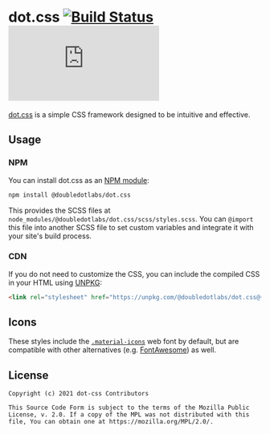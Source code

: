 dot.css [![Build Status](https://github.com/doubledotlabs/dot-css/workflows/Build%20SCSS/badge.svg)](https://github.com/doubledotlabs/dot-css/actions)
[![NPM Package](https://img.shields.io/npm/v/@doubledotlabs/dot.css?color=red&logo=npm)](https://www.npmjs.com/package/@doubledotlabs/dot.css)
=====

[dot.css](https://jfenn.me/styles/) is a simple CSS framework designed to be intuitive and effective.

## Usage

### NPM

You can install dot.css as an [NPM module](https://www.npmjs.com/package/@doubledotlabs/dot.css):

```sh
npm install @doubledotlabs/dot.css
```

This provides the SCSS files at `node_modules/@doubledotlabs/dot.css/scss/styles.scss`. You can `@import` this file into
another SCSS file to set custom variables and integrate it with your site's build process.

### CDN

If you do not need to customize the CSS, you can include the compiled CSS in your HTML using [UNPKG](https://unpkg.com/browse/@doubledotlabs/dot.css/):

```html
<link rel="stylesheet" href="https://unpkg.com/@doubledotlabs/dot.css@{version}/dist/styles.css">
```

## Icons

These styles include the [`.material-icons`](https://google.github.io/material-design-icons/) web font by default, but are compatible with other alternatives (e.g. [FontAwesome](https://fontawesome.com/)) as well.

## License

```text
Copyright (c) 2021 dot-css Contributors

This Source Code Form is subject to the terms of the Mozilla Public
License, v. 2.0. If a copy of the MPL was not distributed with this
file, You can obtain one at https://mozilla.org/MPL/2.0/.
```
